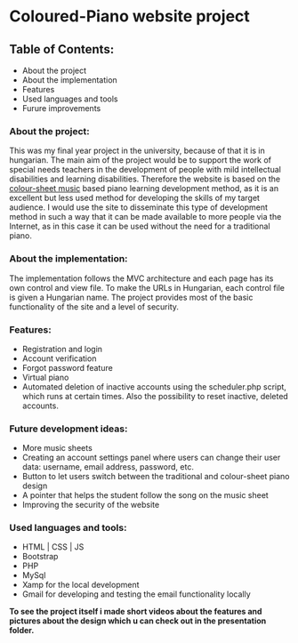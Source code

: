 # Coloured-Piano website project

## Table of Contents:
- About the project
- About the implementation
- Features
- Used languages and tools
- Furure improvements

### About the project:
This was my final year project in the university, because of that it is in hungarian. The main aim of the project would be to support the work of special needs teachers in the development of people with mild intellectual disabilities and learning disabilities. Therefore the website is based on the [colour-sheet music](https://en.wikipedia.org/wiki/Colored_music_notation) based piano learning development method, as it is an excellent but less used method for developing the skills of my target audience. I would use the site to disseminate this type of development method in such a way that it can be made available to more people via the Internet, as in this case it can be used without the need for a traditional piano.

### About the implementation:
The implementation follows the MVC architecture and each page has its own control and view file. To make the URLs in Hungarian, each control file is given a Hungarian name. The project provides most of the basic functionality of the site and a level of security.

### Features:
- Registration and login
- Account verification
- Forgot password feature
- Virtual piano
- Automated deletion of inactive accounts using the scheduler.php script, which runs at certain times. Also the possibility to reset inactive, deleted accounts.

### Future development ideas:
- More music sheets
- Creating an account settings panel where users can change their user data: username, email address, password, etc.
- Button to let users switch between the traditional and colour-sheet piano design
- A pointer that helps the student follow the song on the music sheet
- Improving the security of the website

### Used languages and tools:
- HTML | CSS | JS
- Bootstrap
- PHP
- MySql
- Xamp for the local development
- Gmail for developing and testing the email functionality locally

**To see the project itself i made short videos about the features and pictures about the design which u can check out in the presentation folder.**
